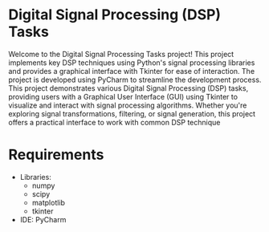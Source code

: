 # Digital Signal Processing (DSP) Tasks
Welcome to the Digital Signal Processing Tasks project! This project implements key DSP techniques using Python's signal processing libraries and provides a graphical interface with Tkinter for ease of interaction. The project is developed using PyCharm to streamline the development process.
This project demonstrates various Digital Signal Processing (DSP) tasks, providing users with a Graphical User Interface (GUI) using Tkinter to visualize and interact with signal processing algorithms. Whether you're exploring signal transformations, filtering, or signal generation, this project offers a practical interface to work with common DSP technique
# Requirements
- Libraries:
  - numpy
  - scipy
  - matplotlib
  - tkinter
- IDE: PyCharm 
